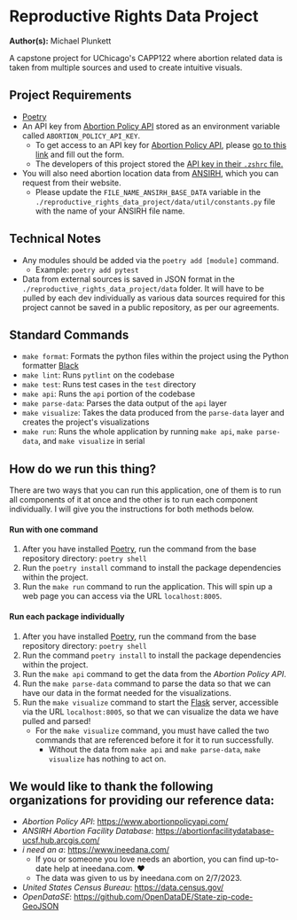 # Reproductive Rights Data Project
**Author(s):** Michael Plunkett

A capstone project for UChicago's CAPP122 where abortion related data is taken from multiple sources and used to create intuitive visuals.

## Project Requirements
- [Poetry](https://python-poetry.org/docs/basic-usage/)
- An API key from [Abortion Policy API](https://www.abortionpolicyapi.com/) stored as an environment variable called `ABORTION_POLICY_API_KEY`.
  - To get access to an API key for [Abortion Policy API](https://www.abortionpolicyapi.com/), please [go to this link](https://www.abortionpolicyapi.com/request-access) and fill out the form.
  - The developers of this project stored the [API key in their `.zshrc` file.](https://linuxhint.com/set-environment-variable-zsh/)
- You will also need abortion location data from [ANSIRH](https://abortionfacilitydatabase-ucsf.hub.arcgis.com/), which you can request from their website.
  - Please update the `FILE_NAME_ANSIRH_BASE_DATA` variable in the `./reproductive_rights_data_project/data/util/constants.py` file with the name of your ANSIRH file name.

## Technical Notes
- Any modules should be added via the `poetry add [module]` command.
  - Example: `poetry add pytest`
- Data from external sources is saved in JSON format in the `./reproductive_rights_data_project/data` folder. It will have to be pulled by each dev individually as various data sources required for this project cannot be saved in a public repository, as per our agreements.

## Standard Commands
- `make format`: Formats the python files within the project using the Python formatter [Black](https://github.com/psf/black)
- `make lint`: Runs `pytlint` on the codebase
- `make test`: Runs test cases in the `test` directory
- `make api`: Runs the `api` portion of the codebase
- `make parse-data`: Parses the data output of the `api` layer
- `make visualize`: Takes the data produced from the `parse-data` layer and creates the project's visualizations
- `make run`: Runs the whole application by running `make api`, `make parse-data`, and `make visualize` in serial

## How do we run this thing?
There are two ways that you can run this application, one of them is to run all components of it at once and the other is to run each component individually. I will give you the instructions for both methods below.

#### Run with one command
1. After you have installed [Poetry](https://python-poetry.org/docs/basic-usage/), run the command from the base repository directory: `poetry shell`
2. Run the `poetry install` command to install the package dependencies within the project.
3. Run the `make run` command to run the application. This will spin up a web page you can access via the URL `localhost:8005`.

#### Run each package individually
1. After you have installed [Poetry](https://python-poetry.org/docs/basic-usage/), run the command from the base repository directory: `poetry shell`
2. Run the command `poetry install` to install the package dependencies within the project.
3. Run the `make api` command to get the data from the _Abortion Policy API_.
4. Run the `make parse-data` command to parse the data so that we can have our data in the format needed for the visualizations.
5. Run the `make visualize` command to start the [Flask](https://flask.palletsprojects.com/en/2.2.x/) server, accessible via the URL `localhost:8005`, so that we can visualize the data we have pulled and parsed!
   - For the `make visualize` command, you must have called the two commands that are referenced before it for it to run successfully.
     - Without the data from `make api` and `make parse-data`, `make visualize` has nothing to act on.

## We would like to thank the following organizations for providing our reference data:
- _Abortion Policy API_: https://www.abortionpolicyapi.com/
- _ANSIRH Abortion Facility Database_: https://abortionfacilitydatabase-ucsf.hub.arcgis.com/
- _i need an a_: https://www.ineedana.com/
  - If you or someone you love needs an abortion, you can find up-to-date help at ineedana.com. ❤️
  - The data was given to us by ineedana.com on 2/7/2023.
- _United States Census Bureau_: https://data.census.gov/
- _OpenDataSE_: https://github.com/OpenDataDE/State-zip-code-GeoJSON
